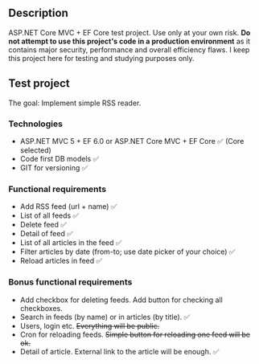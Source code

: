 ## Description ##

ASP.NET Core MVC + EF Core test project. Use only at your own risk. **Do not attempt to use this project's code in a production environment** as it contains major security, performance and overall efficiency flaws. I keep this project here for testing and studying purposes only.

## Test project ##

The goal: Implement simple RSS reader.

### Technologies ###
* ASP.NET MVC 5 + EF 6.0 or ASP.NET Core MVC + EF Core ✅ (Core selected)
* Code first DB models ✅
* GIT for versioning ✅

### Functional requirements ###
* Add RSS feed (url + name) ✅
* List of all feeds ✅
* Delete feed ✅
* Detail of feed ✅
 * List of all articles in the feed ✅
 * Filter articles by date (from-to; use date picker of your choice) ✅
 * Reload articles in feed ✅
 
### Bonus functional requirements ###
* Add checkbox for deleting feeds. Add button for checking all checkboxes.
* Search in feeds (by name) or in articles (by title). ✅
* Users, login etc. ~~Everything will be public.~~
* Cron for reloading feeds. ~~Simple button for reloading one feed will be ok.~~
* Detail of article. External link to the article will be enough. ✅
